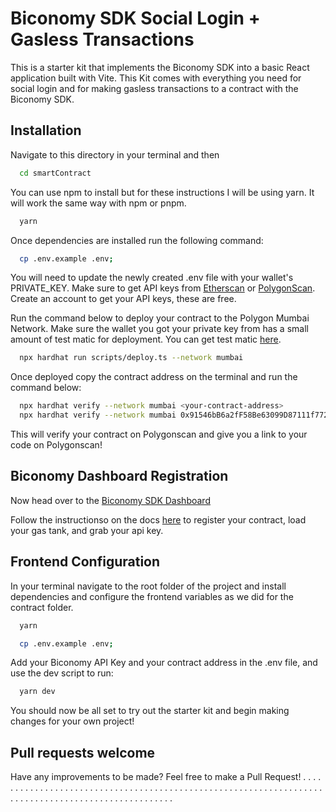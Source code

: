 
# Biconomy SDK Social Login + Gasless Transactions

This is a starter kit that implements the Biconomy SDK into a basic React application built with Vite. This Kit comes with everything you need for social login and for making gasless transactions to a contract with the Biconomy SDK. 


## Installation

Navigate to this directory in your terminal and then 

```bash
  cd smartContract
```

You can use npm to install but for these instructions I will be using yarn. It will work the same way with npm or pnpm. 

```bash
  yarn
```

Once dependencies are installed run the following command: 

```bash
  cp .env.example .env;
```

You will need to update the newly created .env file with your wallet's PRIVATE_KEY. Make sure to get API keys from [Etherscan](https://etherscan.io/) or [PolygonScan](https://polygonscan.com/). Create an account to get your API keys, these are free. 

Run the command below to deploy your contract to the Polygon Mumbai Network. Make sure the wallet you got your private key from has a small amount of test matic for deployment. You can get test matic [here](https://faucet.polygon.technology/).

```bash
  npx hardhat run scripts/deploy.ts --network mumbai
```

Once deployed copy the contract address on the terminal and run the command below: 

```bash
  npx hardhat verify --network mumbai <your-contract-address>
  npx hardhat verify --network mumbai 0x91546bB6a2fF58Be63099D87111f77244583a3B8
```

This will verify your contract on Polygonscan and give you a link to your code on Polygonscan!

## Biconomy Dashboard Registration

Now head over to the [Biconomy SDK Dashboard](https://dashboard.biconomy.io/)

Follow the instructionso on the docs [here](https://docs.biconomy.io/guides/biconomy-dashboard) to register your contract, load your gas tank, and grab your api key.

## Frontend Configuration

In your terminal navigate to the root folder of the project and install dependencies and configure the frontend variables as we did for the contract folder. 

```bash
  yarn
```

```bash
  cp .env.example .env;
```

Add your Biconomy API Key and your contract address in the .env file, and use the dev script to run: 

```bash
  yarn dev
```

You should now be all set to try out the starter kit and begin making changes for your own project! 


## Pull requests welcome

Have any improvements to be made? Feel free to make a Pull Request! 
.
.
.
.
.
.
.
.
.
.
.
.
.
.
.
.
.
.
.
.
.
.
.
.
.
.
.
.
.
.
.
.
.
.
.
.
.
.
.
.
.
.
.
.
.
.
.
.
.
.
.
.
.
.
.
.
.
.
.
.
.
.
.
.
.
.
.
.
.
.
.
.
.
.
.
.
.
.
.
.
.
.
.
.
.
.
.
.
.
.
.
.
.
.
.
.
.
.
.
.
